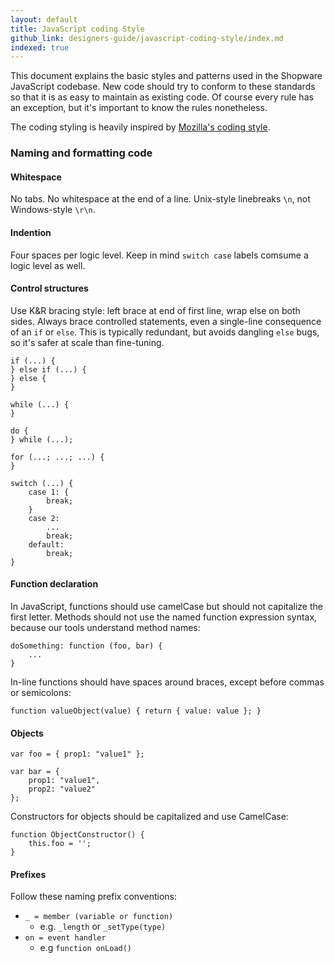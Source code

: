 ```yaml
---
layout: default
title: JavaScript coding Style
github_link: designers-guide/javascript-coding-style/index.md
indexed: true
---
```


This document explains the basic styles and patterns used in the Shopware JavaScript codebase. New code should try to conform to these standards so that it is as easy to maintain as existing code. Of course every rule has an exception, but it's important to know the rules nonetheless.

The coding styling is heavily inspired by [Mozilla's coding style](https://developer.mozilla.org/en-US/docs/Mozilla/Developer_guide/Coding_Style).

### Naming and formatting code

#### Whitespace
No tabs. No whitespace at the end of a line. Unix-style linebreaks ```\n```, not Windows-style ```\r\n```.

#### Indention
Four spaces per logic level. Keep in mind `switch case` labels comsume a logic level as well.

#### Control structures
Use K&R bracing style: left brace at end of first line, wrap else on both sides. Always brace controlled statements, even a single-line consequence of an `if` or `else`. This is typically redundant, but avoids dangling `else` bugs, so it's safer at scale than fine-tuning.

```
if (...) {
} else if (...) {
} else {
}

while (...) {
}

do {
} while (...);

for (...; ...; ...) {
}

switch (...) {
    case 1: {
        break;
    }
    case 2:
        ...
        break;
    default:
        break;
}
```

#### Function declaration
In JavaScript, functions should use camelCase but should not capitalize the first letter. Methods should not use the named function expression syntax, because our tools understand method names:

```
doSomething: function (foo, bar) {
	...
}
```

In-line functions should have spaces around braces, except before commas or semicolons:

```
function valueObject(value) { return { value: value }; }
```

#### Objects

```
var foo = { prop1: "value1" };

var bar = {
	prop1: "value1",
	prop2: "value2"
};
```

Constructors for objects should be capitalized and use CamelCase:

```
function ObjectConstructor() {
	this.foo = '';
}
```

#### Prefixes
Follow these naming prefix conventions:

* ```_ = member (variable or function)```
	* e.g. ```_length``` or ```_setType(type)```
* ```on = event handler```
	* e.g ```function onLoad()```
 
